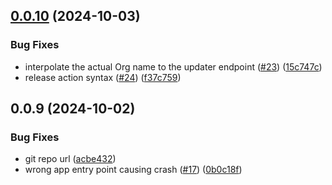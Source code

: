 

## [0.0.10](https://github.com/atilafassina/quantum/compare/0.0.9...0.0.10) (2024-10-03)


### Bug Fixes

* interpolate the actual Org name to the updater endpoint ([#23](https://github.com/atilafassina/quantum/issues/23)) ([15c747c](https://github.com/atilafassina/quantum/commit/15c747c1bee598645922d0c0b68cd68c3d960152))
* release action syntax ([#24](https://github.com/atilafassina/quantum/issues/24)) ([f37c759](https://github.com/atilafassina/quantum/commit/f37c75962f8309dd920e9107163430f6019673a2))

## 0.0.9 (2024-10-02)


### Bug Fixes

* git repo url ([acbe432](https://github.com/atilafassina/quantum/commit/acbe4329bb3b7296c74c391c5d407b01724f1baf))
* wrong app entry point causing crash ([#17](https://github.com/atilafassina/quantum/issues/17)) ([0b0c18f](https://github.com/atilafassina/quantum/commit/0b0c18f84a8f7935cb50a983a8151247ecfd85f4))

